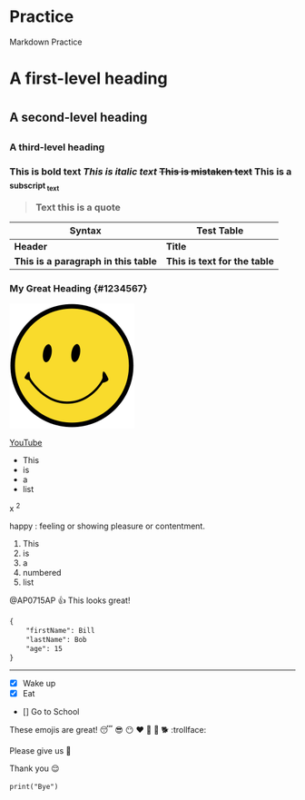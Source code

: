 # Practice
Markdown Practice
<h1> A first-level heading <h1>
<h2> A second-level heading <h2>
<h3> A third-level heading <h3>

**This is bold text**
_This is italic text_
~~This is mistaken text~~
This is a <sub>subscript<sub> text

> Text this is a quote

| Syntax | Test Table |
| ---------- | ---------- |
| Header | Title |
| This is a paragraph in this table | This is text for the table |

### My Great Heading {#1234567}


![smileyface](image.png)

[YouTube](https://www.youtube.com)

- This
- is 
- a 
- list

x <sup>2</sup>


happy
: feeling or showing pleasure or contentment.

1. This
1. is
1. a
1. numbered
1. list

@AP0715AP :+1: This looks great!

```
{
    "firstName": Bill
    "lastName": Bob
    "age": 15
}
```
----------------------------------------------

[^1]: This be footnote

- [x] Wake up
- [x] Eat
- [] Go to School

These emojis are great! :sleeping: :sunglasses: :no_mouth: :heart: :musical_note: :speak_no_evil: :dog2: :trollface:

Please give us :chocolate_bar:

Thank you :relieved:

`print("Bye")`